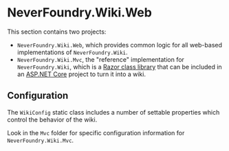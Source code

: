 # NeverFoundry.Wiki.Web
This section contains two projects:
* `NeverFoundry.Wiki.Web`, which provides common logic for all
web-based implementations of `NeverFoundry.Wiki`.
* `NeverFoundry.Wiki.Mvc`, the "reference" implementation for `NeverFoundry.Wiki`, which is a [Razor
  class library](https://docs.microsoft.com/en-us/aspnet/core/razor-pages/ui-class) that can be
  included in an [ASP.NET Core](https://docs.microsoft.com/en-us/aspnet/core) project to turn it
  into a wiki.

## Configuration
The `WikiConfig` static class includes a number of settable properties which control the behavior of
the wiki.

Look in the `Mvc` folder for specific configuration information for `NeverFoundry.Wiki.Mvc`.